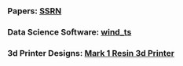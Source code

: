 ### Papers: [SSRN](https://papers.ssrn.com/sol3/cf_dev/AbsByAuth.cfm?per_id=4163481)
### Data Science Software: [wind_ts](https://www.windts.app/app/wind_ts)
### 3d Printer Designs: [Mark 1 Resin 3d Printer](https://nelson-n.github.io/Mark1.github.io/)
